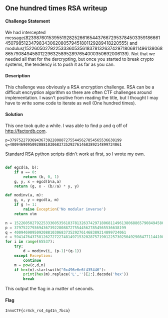 ## One hundred times RSA writeup

#### Challenge Statement

We had intercepted message(823987601539551928252661654437667295378450335918666145079851234798343062080579451801129289418220555) and modulus(1522605027922533360535618378132637429718068114961380688657908494580122963258952897654000350692006139). Not that we needed all that for the dercrypting, but once you started to break crypto systems, the tendency is to push it as far as you can.

#### Description

This challenge was obviously a RSA encryption challenge. RSA can be a difficult encryption algorithm so there are often CTF challenges around implementation. I wasn't positive from reading the title, but I thought I may have to write some code to iterate as well (One hundred times).

#### Solution

This one took quite a while.  I was able to find p and q off of http://factordb.com.

```
p=37975227936943673922808872755445627854565536638199
q=40094690950920881030683735292761468389214899724061
```

Standard RSA python scripts didn't work at first, so I wrote my own.

```py

def egcd(a, b):
    if a == 0:
        return (b, 0, 1)
    g, y, x = egcd(b%a,a)
    return (g, x - (b//a) * y, y)

def modinv(a, m):
    g, x, y = egcd(a, m)
    if g != 1:
        raise Exception('No modular inverse')
    return x%m

n = 1522605027922533360535618378132637429718068114961380688657908494580122963258952897654000350692006139
p = 37975227936943673922808872755445627854565536638199
q = 40094690950920881030683735292761468389214899724061
c = 594147643758126272722748149715320287571901225730250492908477114410071694555274921111773337859009576
for i in range(65537):
    try:
        d = modinv(i, (p-1)*(q-1))
    except Exception:
        continue
    m = pow(c,d,n)
    if hex(m).startswith("0x496e6e6f435446"):
        print(hex(m).replace('L','')[2:].decode('hex'))
        break
```

This output the flag in a matter of seconds.


#### Flag

`InnoCTF{cr4ck_rs4_4g41n_7bca}`